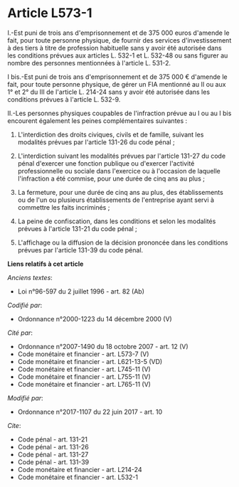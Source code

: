 # Article L573-1

I.-Est puni de trois ans d'emprisonnement et de 375 000 euros d'amende le fait, pour toute personne physique, de fournir des
services d'investissement à des tiers à titre de profession habituelle sans y avoir été autorisée dans les conditions prévues
aux articles L. 532-1 et L. 532-48 ou sans figurer au nombre des personnes mentionnées à l'article L. 531-2. 

I bis.-Est puni de trois ans d'emprisonnement et de 375 000 € d'amende le fait, pour toute personne physique, de gérer un FIA
mentionné au II ou aux 1° et 2° du III de l'article L. 214-24 sans y avoir été autorisée dans les conditions prévues à
l'article L. 532-9.

II.-Les personnes physiques coupables de l'infraction prévue au I ou au I bis encourent également les peines complémentaires
suivantes :

1. L'interdiction des droits civiques, civils et de famille, suivant les modalités prévues par l'article 131-26 du code
pénal ;

2. L'interdiction suivant les modalités prévues par l'article 131-27 du code pénal d'exercer une fonction publique ou
d'exercer l'activité professionnelle ou sociale dans l'exercice ou à l'occasion de laquelle l'infraction a été commise, pour
une durée de cinq ans au plus ;

3. La fermeture, pour une durée de cinq ans au plus, des établissements ou de l'un ou plusieurs établissements de
l'entreprise ayant servi à commettre les faits incriminés ;

4. La peine de confiscation, dans les conditions et selon les modalités prévues à l'article 131-21 du code pénal ;

5. L'affichage ou la diffusion de la décision prononcée dans les conditions prévues par l'article 131-39 du code pénal.

**Liens relatifs à cet article**

_Anciens textes_:

  - Loi n°96-597 du 2 juillet 1996 - art. 82 (Ab)

_Codifié par_:

  - Ordonnance n°2000-1223 du 14 décembre 2000 (V)

_Cité par_:

  - Ordonnance n°2007-1490 du 18 octobre 2007 - art. 12 (V)
  - Code monétaire et financier - art. L573-7 (V)
  - Code monétaire et financier - art. L621-13-5 (VD)
  - Code monétaire et financier - art. L745-11 (V)
  - Code monétaire et financier - art. L755-11 (V)
  - Code monétaire et financier - art. L765-11 (V)

_Modifié par_:

  - Ordonnance n°2017-1107 du 22 juin 2017 - art. 10

_Cite_:

  - Code pénal - art. 131-21
  - Code pénal - art. 131-26
  - Code pénal - art. 131-27
  - Code pénal - art. 131-39
  - Code monétaire et financier - art. L214-24
  - Code monétaire et financier - art. L532-1
